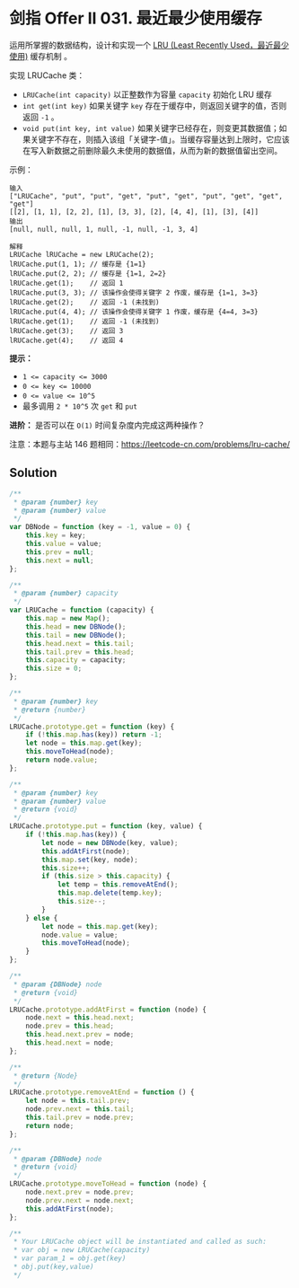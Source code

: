 # 剑指 Offer II 031. 最近最少使用缓存

运用所掌握的数据结构，设计和实现一个 [LRU (Least Recently Used，最近最少使用)](https://baike.baidu.com/item/LRU) 缓存机制 。

实现 LRUCache 类：

-   `LRUCache(int capacity)` 以正整数作为容量 `capacity` 初始化 LRU 缓存
-   `int get(int key)` 如果关键字 `key` 存在于缓存中，则返回关键字的值，否则返回 `-1` 。
-   `void put(int key, int value)` 如果关键字已经存在，则变更其数据值；如果关键字不存在，则插入该组「关键字-值」。当缓存容量达到上限时，它应该在写入新数据之前删除最久未使用的数据值，从而为新的数据值留出空间。

示例：

```
输入
["LRUCache", "put", "put", "get", "put", "get", "put", "get", "get", "get"]
[[2], [1, 1], [2, 2], [1], [3, 3], [2], [4, 4], [1], [3], [4]]
输出
[null, null, null, 1, null, -1, null, -1, 3, 4]

解释
LRUCache lRUCache = new LRUCache(2);
lRUCache.put(1, 1); // 缓存是 {1=1}
lRUCache.put(2, 2); // 缓存是 {1=1, 2=2}
lRUCache.get(1);    // 返回 1
lRUCache.put(3, 3); // 该操作会使得关键字 2 作废，缓存是 {1=1, 3=3}
lRUCache.get(2);    // 返回 -1 (未找到)
lRUCache.put(4, 4); // 该操作会使得关键字 1 作废，缓存是 {4=4, 3=3}
lRUCache.get(1);    // 返回 -1 (未找到)
lRUCache.get(3);    // 返回 3
lRUCache.get(4);    // 返回 4
```

**提示：**

-   `1 <= capacity <= 3000`
-   `0 <= key <= 10000`
-   `0 <= value <= 10^5`
-   最多调用 `2 * 10^5` 次 `get` 和 `put`

**进阶：** 是否可以在 `O(1)` 时间复杂度内完成这两种操作？

注意：本题与主站 146 题相同：https://leetcode-cn.com/problems/lru-cache/

## Solution

```js
/**
 * @param {number} key
 * @param {number} value
 */
var DBNode = function (key = -1, value = 0) {
    this.key = key;
    this.value = value;
    this.prev = null;
    this.next = null;
};

/**
 * @param {number} capacity
 */
var LRUCache = function (capacity) {
    this.map = new Map();
    this.head = new DBNode();
    this.tail = new DBNode();
    this.head.next = this.tail;
    this.tail.prev = this.head;
    this.capacity = capacity;
    this.size = 0;
};

/**
 * @param {number} key
 * @return {number}
 */
LRUCache.prototype.get = function (key) {
    if (!this.map.has(key)) return -1;
    let node = this.map.get(key);
    this.moveToHead(node);
    return node.value;
};

/**
 * @param {number} key
 * @param {number} value
 * @return {void}
 */
LRUCache.prototype.put = function (key, value) {
    if (!this.map.has(key)) {
        let node = new DBNode(key, value);
        this.addAtFirst(node);
        this.map.set(key, node);
        this.size++;
        if (this.size > this.capacity) {
            let temp = this.removeAtEnd();
            this.map.delete(temp.key);
            this.size--;
        }
    } else {
        let node = this.map.get(key);
        node.value = value;
        this.moveToHead(node);
    }
};

/**
 * @param {DBNode} node
 * @return {void}
 */
LRUCache.prototype.addAtFirst = function (node) {
    node.next = this.head.next;
    node.prev = this.head;
    this.head.next.prev = node;
    this.head.next = node;
};

/**
 * @return {Node}
 */
LRUCache.prototype.removeAtEnd = function () {
    let node = this.tail.prev;
    node.prev.next = this.tail;
    this.tail.prev = node.prev;
    return node;
};

/**
 * @param {DBNode} node
 * @return {void}
 */
LRUCache.prototype.moveToHead = function (node) {
    node.next.prev = node.prev;
    node.prev.next = node.next;
    this.addAtFirst(node);
};

/**
 * Your LRUCache object will be instantiated and called as such:
 * var obj = new LRUCache(capacity)
 * var param_1 = obj.get(key)
 * obj.put(key,value)
 */
```
